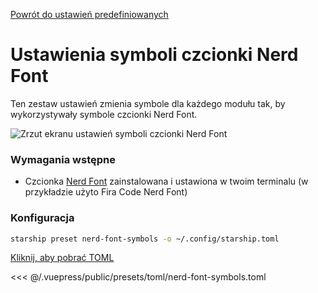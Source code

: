 [Powrót do ustawień predefiniowanych](./README.md#nerd-font-symbols)

# Ustawienia symboli czcionki Nerd Font

Ten zestaw ustawień zmienia symbole dla każdego modułu tak, by wykorzystywały symbole czcionki Nerd Font.

![Zrzut ekranu ustawień symboli czcionki Nerd Font](/presets/img/nerd-font-symbols.png)

### Wymagania wstępne

- Czcionka [Nerd Font](https://www.nerdfonts.com/) zainstalowana i ustawiona w twoim terminalu (w przykładzie użyto Fira Code Nerd Font)

### Konfiguracja

```sh
starship preset nerd-font-symbols -o ~/.config/starship.toml
```

[Kliknij, aby pobrać TOML](/presets/toml/nerd-font-symbols.toml)

<<< @/.vuepress/public/presets/toml/nerd-font-symbols.toml
